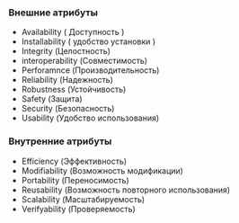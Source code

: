 
### Внешние атрибуты

- Availability ( Доступность ) 
- Installability ( удобство установки )
- Integrity (Целостность)
- interoperability (Совместимость)
- Perforamnce (Производительность)
- Reliability (Надежность)
- Robustness (Устойчивость)
- Safety (Защита)
- Security (Безопасность)
- Usability (Удобство использования)

### Внутренние атрибуты

- Efficiency (Эффективность)
- Modifiability (Возможность модификации)
- Portability (Переносимость)
- Reusability (Возможность повторного использования)
- Scalability (Масштабируемость)
- Verifyability (Проверяемость)

